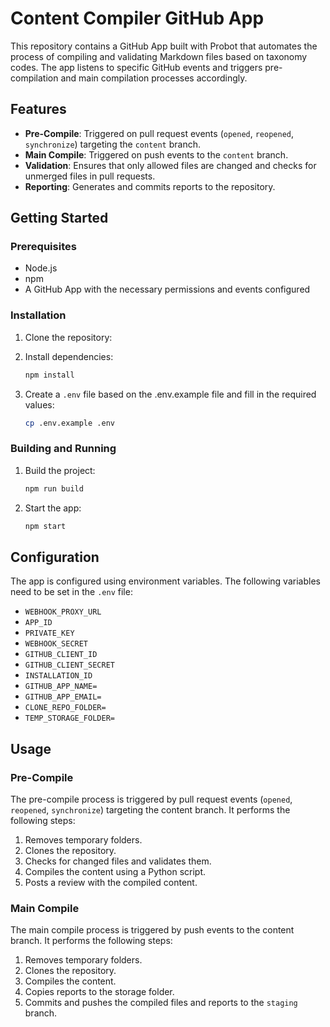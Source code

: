 # Content Compiler GitHub App

This repository contains a GitHub App built with Probot that automates the process of compiling and validating Markdown files based on taxonomy codes. The app listens to specific GitHub events and triggers pre-compilation and main compilation processes accordingly.

## Features
- **Pre-Compile**: Triggered on pull request events (`opened`, `reopened`, `synchronize`) targeting the `content` branch.
- **Main Compile**: Triggered on push events to the `content` branch.
- **Validation**: Ensures that only allowed files are changed and checks for unmerged files in pull requests.
- **Reporting**: Generates and commits reports to the repository.

## Getting Started
### Prerequisites
- Node.js
- npm
- A GitHub App with the necessary permissions and events configured

### Installation
1. Clone the repository:

2. Install dependencies:
    ```sh
    npm install
    ```

3. Create a `.env` file based on the .env.example file and fill in the required values:
    ```sh
    cp .env.example .env
    ```

### Building and Running

1. Build the project:
    ```sh
    npm run build
    ```

2. Start the app:
    ```sh
    npm start
    ```

## Configuration

The app is configured using environment variables. The following variables need to be set in the `.env` file:

- `WEBHOOK_PROXY_URL`
- `APP_ID`
- `PRIVATE_KEY`
- `WEBHOOK_SECRET`
- `GITHUB_CLIENT_ID`
- `GITHUB_CLIENT_SECRET`
- `INSTALLATION_ID`
- `GITHUB_APP_NAME=`
- `GITHUB_APP_EMAIL=`
- `CLONE_REPO_FOLDER=`
- `TEMP_STORAGE_FOLDER=`

## Usage
### Pre-Compile
The pre-compile process is triggered by pull request events (`opened`, `reopened`, `synchronize`) targeting the content branch. It performs the following steps:

1. Removes temporary folders.
2. Clones the repository.
3. Checks for changed files and validates them.
4. Compiles the content using a Python script.
5. Posts a review with the compiled content.

### Main Compile

The main compile process is triggered by push events to the content branch. It performs the following steps:

1. Removes temporary folders.
2. Clones the repository.
3. Compiles the content.
4. Copies reports to the storage folder.
5. Commits and pushes the compiled files and reports to the `staging` branch.
